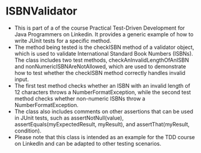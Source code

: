 # ISBNValidator

- This is part of a of the course Practical Test-Driven Development for Java Programmers on Linkedin. It provides a generic example of how to write JUnit tests for a specific method.
- The method being tested is the checkISBN method of a validator object, which is used to validate International Standard Book Numbers (ISBNs).
The class includes two test methods, checkAnInvalidLengthOfAnISBN and nonNumericISBNAreNotAllowed, which are used to demonstrate how to test whether the checkISBN method correctly handles invalid input.
- The first test method checks whether an ISBN with an invalid length of 12 characters throws a NumberFormatException, while the second test method checks whether non-numeric ISBNs throw a NumberFormatException.
- The class also includes comments on other assertions that can be used in JUnit tests, such as assertNotNull(value), assertEquals(myExpectedResult, myResult), and assertThat(myResult, condition).
- Please note that this class is intended as an example for the TDD course on LinkedIn and can be adapted to other testing scenarios.
